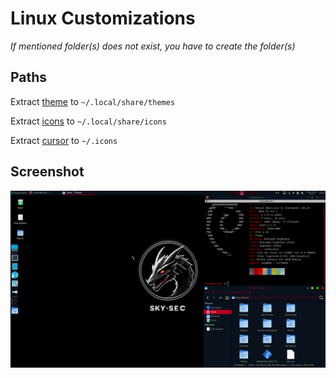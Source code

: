 # Linux Customizations
*If mentioned folder(s) does not exist, you have to create the folder(s)*
## Paths
Extract [theme](https://www.xfce-look.org/p/1273208) to `~/.local/share/themes`

Extract [icons](https://www.xfce-look.org/p/2011655) to `~/.local/share/icons`

Extract [cursor](https://www.xfce-look.org/p/1813067) to  `~/.icons`

## Screenshot
![Screenshot](https://github.com/farukerdem34/desktop-conf/blob/056ee9be772926278f5e98a1f64b25d441e035d5/pics/screenshot.png)
